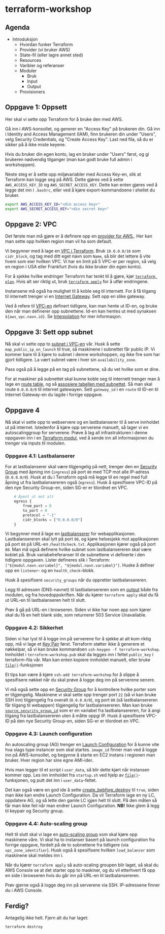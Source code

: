 # terraform-workshop

## Agenda

* Introduksjon
  * Hvordan funker Terraform
  * Provider (vi bruker AWS)
  * State-fil (eller lagre annet sted)
  * Resources
  * Varibler og referanser
  * Moduler
    * Bruk
    * Input
    * Output
  * Provisioners


## Oppgave 1: Oppsett

Her skal vi sette opp Terraform for å bruke den med AWS.

Gå inn i AWS-konsollet, og generer en "Access Key" på brukeren din. Gå inn i
Identity and Access Management (IAM), finn brukeren din under "Users", velg
Security Credentials, og "Create Access Key". Last ned fila, så du er sikker på
å ikke miste keyene.

Hvis du bruker din egen konto, lag en bruker under "Users" først, og gi
brukeren nødvendig tilganger (man kan godt bruke full admin i workshoppen).

Neste steg er å sette opp miljøvariabler med Access Key-en, slik at Terraform
kan logge seg på AWS.  Dette gjøres ved å sette `AWS_ACCESS_KEY_ID` og
`AWS_SECRET_ACCESS_KEY`. Dette kan enten gjøres ved å legge det inn i
`.bashrc`, eller ved å kjøre export-kommandoene i shellet du bruker.

```bash
export AWS_ACCESS_KEY_ID="<din access key>"
export AWS_SECRET_ACCESS_KEY="<din secret key>"
```

## Oppgave 2: VPC

Det første man må gjøre er å definere opp en [provider for
AWS.](https://www.terraform.io/docs/providers/aws/index.html). Her kan man
sette opp hvilken region man vil ha som default.

Vi begynner med å lage en [VPC i Terraform](https://www.terraform.io/docs/providers/aws/r/vpc.html).
Bruk `10.0.0.0/16` som `cidr_block`, og tag med ditt eget navn som `Name`, så
blir det lettere å vite hvem som eier hvilken VPC. Vi har en limit på 5 VPC-er
per region, så velg en region i USA eller Frankfurt (hvis du ikke bruker din
egen konto).

For å sjekke hvilke endringer Terraform har tenkt til å gjøre, kjør [`terraform
plan`](https://www.terraform.io/docs/commands/plan.html). Hvis alt ser riktig
ut, bruk [`terraform apply`](https://www.terraform.io/docs/commands/apply.html)
for å utfør endringene.

Instansene må også ha mulighet til å koble seg til internett. For å få tilgang
til internett trenger vi en [Internet
Gateway](https://www.terraform.io/docs/providers/aws/r/internet_gateway.html).
Sett opp en slike gateway.

Ved å refere til
[VPC-en](https://www.terraform.io/docs/providers/aws/r/vpc.html) definert
tidligere, kan man hente ut ID-en, og bruke den når man definerer opp
subnettene. Id-en kan hentes ut med synaksen `${aws_vpc.navn.id}`. Se
[Interpolation](https://www.terraform.io/docs/configuration/interpolation.html)
for mer informasjon.

## Oppgave 3: Sett opp subnet

Nå skal vi sette opp to [subnet i
VPC-en](https://www.terraform.io/docs/providers/aws/r/subnet.html) vår. Husk å
sette `map_public_ip_on_launch` til true, så maskinene i subnettet får public
IP. Vi kommer bare til å kjøre to subnet i denne workshoppen, og ikke fire som
har gjort tidligere. La vært subnet være i hver sin `availability_zone`.

Pass også på å legge på en tag på subnettene, så du vet hvilke som er dine.

For at maskiner på subnettet skal kunne koble seg til internett trenger man å
lage en [route
table](https://www.terraform.io/docs/providers/aws/r/route_table.html), og så
[assosiere tabellen med
subnettet](https://www.terraform.io/docs/providers/aws/r/route_table_association.html).
Så man skal route `0.0.0.0/0` til internet gatewayen. Sett `gateway_id` i en
`route` til ID-en til Internet Gateway-en du lagde i forrige oppgave.

## Oppgave 4

Nå skal vi sette opp to webservere og en lastbalanserer til å serve innholdet
ut på internet. Istedenfor å kjøre opp serverene manuelt, så lager vi en
autoscalinggroup for serverene. Prøve å lag all infrastrukturen i denne
oppgaven inn i en [Terraform
modul](https://www.terraform.io/docs/modules/create.html), ved å sende inn all
informasjonen du trenger via inputs til modulen.

### Oppgave 4.1: Lastbalanserer

For at lastbalanserer skal være tilgjengelig på nett, trenger den en [Security
Group](https://www.terraform.io/docs/providers/aws/r/security_group.html) med
åpning inn (`ingress`) på port `80` med TCP mot alle IP-adress (`0.0.0.0/0`).
Husk at du i Terraform også må legge til en regel med full åpning ut fra
lastbalansereren også (`egress`). Husk å spesifisere VPC-ID på den nye Security
Group-en, siden SG-er er tilordnet en VPC.

```terraform
    # Åpent ut mot alt
    egress {
        from_port = 0
        to_port = 0
        protocol = "-1"
        cidr_blocks = ["0.0.0.0/0"]
    }
```

Vi begynner med å lage en
[lastbalanserer](https://www.terraform.io/docs/providers/aws/r/elb.html) for
webapplikasjonen. Lastbalansereren skal lytt på port `80`, og kjøre helsesjekk
mot applikasjonen på port `80` på URL-en `/healthcheck.txt`. Applikasjonen
kjører også på port `80`. Man må også definere hvilke subnet som
lastbalansereren skal være koblet på. Bruk variabelreferanser til de subnettene
vi definerte i den tidligere oppgaven.  Lister defineres slik i Terraform:
`["${modul.navn.variabel}", "${modul.navn.variabel}"]`. Huske å definer opp en
`listener`- og en `health_check`-blokk.

Husk å spesifisere `security_groups` når du oppretter lastbalansereren.

Legg til adressen (DNS-navnet) til lastbalansereren som en
[output](https://www.terraform.io/docs/configuration/outputs.html) både fra
modulen, og fra hovedoppskriften. Når du kjører `terraform apply` skal du få ut URL-en til lastbalanseren helt til slutt.

Prøv å gå på URL-en i browseren. Siden vi ikke har noen app som kjører skal du
få en helt blank side, som returnerer 503 Service Unavailable.

### Oppgave 4.2: Sikkerhet

Siden vi har lyst til å logge inn på serverene for å sjekke at alt kom riktig
opp, må vi lage et [Key
Pair](https://www.terraform.io/docs/providers/aws/r/key_pair.html) først.
Terraform støtter ikke å generere et nøkkelpar, så vi kan bruke kommandoen
`ssh-keygen -f terraform-workshop`. Innholdet i `terraform-workshop.pub` skal da
legges inn i feltet `public_key` i terraform-fila vår. Man kan enten kopiere
innholdet manuelt, eller bruke
[`file()`](https://www.terraform.io/docs/configuration/interpolation.html#element_list_index_)-funksjonen

Et tips kan være å kjøre `ssh-add terraform-workshop` for å slippe å
spesifisere nøkkel når du skal prøve å logge deg inn på serverene senere.

Vi må også sette opp en [Security
Group](https://www.terraform.io/docs/providers/aws/r/security_group.html) for å
kontrollere hvilke porter som er tilgjengelig. Maskinene vi skal sette opp
trenger port `22` (så vi kan bruke SSH inn) tilgjengelig fra overalt
(`0.0.0.0/0`), og port `80` (så lastbalansereren får tilgang til webappen)
tilgjengelig for lastbalansereren.  Man kan bruke
[`source_security_group_id`](https://www.terraform.io/docs/providers/aws/r/elb.html#source_security_group_id)
som er en variabel fra lastbalansereren, for å angi tilgang fra
lastbalansereren uten å måtte oppgi IP. Husk å spesifisere VPC-ID på den nye
Security Group-en, siden SG-er er tilordnet en VPC.


### Oppgave 4.3: Launch configuration

An autoscaling group (AG) trenger en [Launch
Configuration](https://www.terraform.io/docs/providers/aws/r/launch_configuration.html)
for å kunne vite hva slags type instancer som skal startes. `image_id` finner
man ved å logge inn på AWS-konsollet, og begynne å starte en EC2 instans i
regionen man bruker. Hver region har sine egne AMI-ider.

Hvis man legger til et script i `user_data`, så blir dette kjørt når instansen
kommer opp. Les inn innholdet fra `startup.sh` ved hjelp av
[`file()`](https://www.terraform.io/docs/configuration/interpolation.html#element_list_index_)-funksjonen, og putt det inn i `user_data`-feltet.

Det kan også være en god ide å sette
[create_bebfore_destroy](https://www.terraform.io/docs/configuration/resources.html#lifecycle)
til `true`, siden man ikke kan endre Launch Configuration. Da vil Terraform
lage en ny LC, oppdatere AG, og så lette den gamle LC igjen helt til slutt. På
den måten så får man ikke feil når man endrer Launch Configuration.
**NB!** Ikke glem å legg til keypair og Security group.


### Oppgave 4.4: Auto-scaling group

Helt til slutt skal vi lage en [auto-scaling
group](https://www.terraform.io/docs/providers/aws/r/autoscaling_group.html)
som skal kjøre opp maskinene våre. Vi skal ha to instanser basert på launch
configuration fra forrige oppgave, fordelt på de to subnettene fra tidligere
(via `vpc_zone_identifier`).  Husk også å spesifisere hvilken `load_balancer`
som maskinene skal meldes inn i.

Når du kjører `terraform apply` så auto-scaling groupen blir laget, så skal du
AWS Console se at det starter opp to maskiner, og du vil etterhvert få opp en
side i browseren hvis du går inn på URL-en til lastbalansereren.

Prøv gjerne også å logge deg inn på serverene via SSH. IP-adressene finner du i
AWS Console.

## Ferdig?

Antagelig ikke helt. Fjern alt du har laget:

```bash
terraform destroy
```

